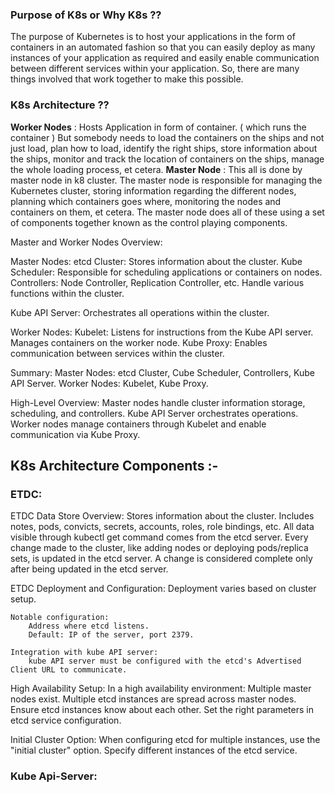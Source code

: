 ### Purpose of K8s or Why K8s ??

The purpose of Kubernetes is to host your applications in the form of containers in an automated fashion so that you can easily deploy as many instances of your application as required and easily enable communication between different services within your application. So, there are many things involved that work together to make this possible.

### K8s Architecture ??

**Worker Nodes** : Hosts Application in form of container. ( which runs the container )
But somebody needs to load the containers on the ships and not just load, plan how to load, identify the right ships, store information about the ships, monitor and track the location of containers on the ships, manage the whole loading process, et cetera.
**Master Node** : This all is done by master node in k8 cluster. 
The master node is responsible for managing the Kubernetes cluster, storing information regarding the different nodes, planning which containers goes where, monitoring the nodes and containers on them, et cetera. The master node does all of these using a set of components together known as the control playing components.

Master and Worker Nodes Overview:

Master Nodes:
    etcd Cluster:
        Stores information about the cluster.
    Kube Scheduler:
        Responsible for scheduling applications or containers on nodes.
    Controllers:
        Node Controller, Replication Controller, etc.
        Handle various functions within the cluster.

Kube API Server:
    Orchestrates all operations within the cluster.

Worker Nodes:
    Kubelet:
        Listens for instructions from the Kube API server.
        Manages containers on the worker node.
    Kube Proxy:
        Enables communication between services within the cluster.

Summary:
    Master Nodes:
        etcd Cluster, Cube Scheduler, Controllers, Kube API Server.
    Worker Nodes:
        Kubelet, Kube Proxy.

High-Level Overview:
    Master nodes handle cluster information storage, scheduling, and controllers.
    Kube API Server orchestrates operations.
    Worker nodes manage containers through Kubelet and enable communication via Kube Proxy.


## K8s Architecture Components :-

### ETDC:

ETDC Data Store Overview:
    Stores information about the cluster.
    Includes notes, pods, convicts, secrets, accounts, roles, role bindings, etc.
    All data visible through kubectl get command comes from the etcd server.
    Every change made to the cluster, like adding nodes or deploying pods/replica sets, is updated in the etcd server. A change is considered complete only after being updated in the etcd server.

ETDC Deployment and Configuration:
    Deployment varies based on cluster setup.
    
    Notable configuration: 
        Address where etcd listens.
        Default: IP of the server, port 2379.

    Integration with kube API server:
        kube API server must be configured with the etcd's Advertised Client URL to communicate.

High Availability Setup:
    In a high availability environment:
        Multiple master nodes exist.
        Multiple etcd instances are spread across master nodes.
        Ensure etcd instances know about each other.
        Set the right parameters in etcd service configuration.

Initial Cluster Option:
    When configuring etcd for multiple instances, use the "initial cluster" option.
    Specify different instances of the etcd service.

### Kube Api-Server: 
